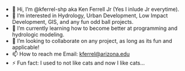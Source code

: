 - 👋 Hi, I’m @kferrel-shp aka Ken Ferrell Jr (Yes I inlude Jr everytime).
- 👀 I’m interested in Hydrology, Urban Development, Low Impact Development, GIS, and any fun odd ball projects.
- 🌱 I’m currently learning how to become better at programming and hydrologic modeling. 
- 💞️ I’m looking to collaborate on any project, as long as its fun and applicable!
- 📫 How to reach me Email: kferrel@arizona.edu
- ⚡ Fun fact: I used to not like cats and now I like cats...

<!---
kferrel-shp/kferrel-shp is a ✨ special ✨ repository because its `README.md` (this file) appears on your GitHub profile.
You can click the Preview link to take a look at your changes.
--->
